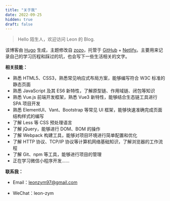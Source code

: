 ```yaml
---
title: "关于我"
date: 2022-09-25
hidden: true
draft: false
---
```


> Hello 陌生人，欢迎访问 Leon 的 Blog.

该博客由 [Hugo](https://gohugo.io/) 生成，主题修改自 [zozo](https://github.com/varkai/hugo-theme-zozo/)，托管于 [GitHub](https://github.com/) + [Netlify](https://www.netlify.com/)。主要用来记录自己的学习历程和踩过的坑，也会写下一些生活相关的文字。

**相关技能：**

- 熟悉 HTML5、CSS3，熟悉常见响应式布局方案，能够编写符合 W3C 标准的静态页面
- 熟悉 JavaScript 及其 ES6 新特性，了解原型链、作用域链、闭包等知识
- 熟悉 Vue.js 前端开发框架，熟悉 Vue3 新特性，能够结合生态链工具进行 SPA 项目开发
- 熟悉 ElementUI、Vant、Bootstrap 等常见 UI 框架，能够快速准确完成页面结构样式的编写
- 了解 Less 等 CSS 预处理语言
- 了解 jQuery，能够进行 DOM、BOM 的操作
- 了解 Webpack 构建工具，能够对项目环境进行简单配置和优化
- 了解 HTTP 协议、TCP/IP 协议等计算机网络基础知识，了解浏览器的工作流程
- 了解 Git、npm 等工具，能够进行项目的管理
- 正在学习微信小程序开发……

**联系我：**

- Email：[leonzym97@gmail.com](mailto:leonzym97@gmail.com)

- WeChat：leon-zym
